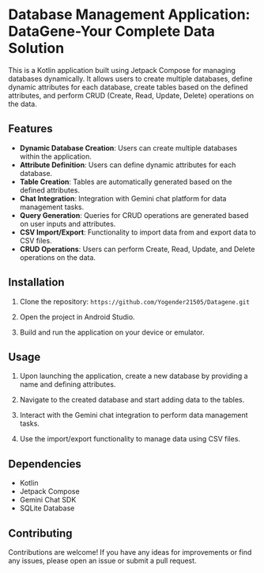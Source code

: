 # Database Management Application: DataGene-Your Complete Data Solution

This is a Kotlin application built using Jetpack Compose for managing databases dynamically. It allows users to create multiple databases, define dynamic attributes for each database, create tables based on the defined attributes, and perform CRUD (Create, Read, Update, Delete) operations on the data.

## Features

- **Dynamic Database Creation**: Users can create multiple databases within the application.
- **Attribute Definition**: Users can define dynamic attributes for each database.
- **Table Creation**: Tables are automatically generated based on the defined attributes.
- **Chat Integration**: Integration with Gemini chat platform for data management tasks.
- **Query Generation**: Queries for CRUD operations are generated based on user inputs and attributes.
- **CSV Import/Export**: Functionality to import data from and export data to CSV files.
- **CRUD Operations**: Users can perform Create, Read, Update, and Delete operations on the data.

## Installation

1. Clone the repository:
`https://github.com/Yogender21505/Datagene.git`

2. Open the project in Android Studio.

3. Build and run the application on your device or emulator.

## Usage

1. Upon launching the application, create a new database by providing a name and defining attributes.

2. Navigate to the created database and start adding data to the tables.

3. Interact with the Gemini chat integration to perform data management tasks.

4. Use the import/export functionality to manage data using CSV files.

## Dependencies

- Kotlin
- Jetpack Compose
- Gemini Chat SDK
- SQLite Database

## Contributing

Contributions are welcome! If you have any ideas for improvements or find any issues, please open an issue or submit a pull request.

